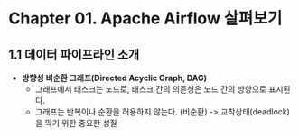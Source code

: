 # Chapter 01. Apache Airflow 살펴보기


## 1.1 데이터 파이프라인 소개

* **방향성 비순환 그래프(Directed Acyclic Graph, DAG)**
  * 그래프에서 태스크는 노드로, 태스크 간의 의존성은 노드 간의 방향으로 표시된다.
  * 그래프는 반복이나 순환을 허용하지 않는다. (비순환) -> 교착상태(deadlock)을 막기 위한 중요한 성질


